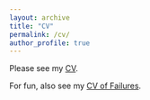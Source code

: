 ```yaml
---
layout: archive
title: "CV"
permalink: /cv/
author_profile: true
---
```


Please see my [CV](https://mhamilton-pitt.github.io/files/CV.pdf).

For fun, also see my [CV of Failures](https://mhamilton-pitt.github.io/files/CV_of_Failure.pdf).

<!---
**Media**
[NFT Reactions - PittWire](https://www.pittwire.pitt.edu/news/what-nft-pitt-experts-explain-digital-tokens)
--->
